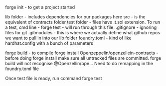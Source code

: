 forge init - to get a project started

lib folder - includes dependencies for our packages here
src - is the equivalent of contracts folder
test folder - files have .t.sol extension. To run a test, cmd line - forge test - will run through this file.
.gitignore - ignoring files for git
.gitmodules - this is where we actually define what github repos we want to pull in into our lib folder
foundry.toml - kind of like hardhat.config with a bunch of parameters

forge build - to compile
forge install Openzeppelin/openzellein-contracts - before doing forge install make sure all untracked files are committed.
forge build will not recognise @Openzellin/ope... Need to do remapping in the foundry.toml file

Once test file is ready, run command forge test
